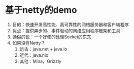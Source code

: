 # 基于netty的demo
1. 目的：快速开发高性能、高可靠性的网络服务器和客户端程序
2. 优点：提供异步的、事件驱动的网络应用程序框架和工具
3. 通俗的说：一个好使的处理Socket的东东
4. 如果没有Netty？
    1. 远古：java.net + java.io
    2. 近代：java.nio
    3. 其他：Mina，Grizzly
 